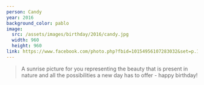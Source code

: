 ```yaml
---
person: Candy
year: 2016
background_color: pablo
image:
  src: /assets/images/birthday/2016/candy.jpg
  width: 960
  height: 960
link: https://www.facebook.com/photo.php?fbid=10154956107283032&set=p.10154956107283032&type=3&theater
---
```

> A sunrise picture for you representing the beauty that is present in nature and all the possibilities a new day has to offer - happy birthday!
